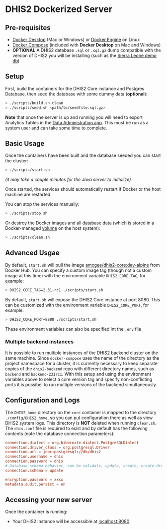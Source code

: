 # DHIS2 Dockerized Server

## Pre-requisites

* [Docker Desktop](https://www.docker.com/products/docker-desktop) (Mac or Windows) or [Docker Engine](https://docs.docker.com/install/#supported-platforms) on Linux
* [Docker Compose](https://docs.docker.com/compose/install/) (included with **Docker Desktop** on Mac and Windows)
* **OPTIONAL** A DHIS2 database `.sql` or `.sql.gz` dump compatible with the version of DHIS2 you will be installing (such as the [Sierra Leone demo db](https://github.com/dhis2/dhis2-demo-db/tree/master/sierra-leone))

## Setup

First, build the containers for the DHIS2 Core instance and Postgres Database, then seed the database with some dummy data (**optional**):

```bash
> ./scripts/build.sh clean
> ./scripts/seed.sh <path/to/seedfile.sql.gz>
```

**Note** that once the server is up and running you will need to export Analytics Tables in the [Data Administration app](http://localhost:8080/dhis-web-data-administration/index.action#/analytics).  This must be run as a system user and can take some time to complete.

## Basic Usage

Once the containers have been built and the database seeded you can start the cluster:

```bash
> ./scripts/start.sh
```

_(it may take a couple minutes for the Java server to initialize)_

Once started, the services should automatically restart if Docker or the host machine are restarted.

You can stop the services manually:

```bash
> ./scripts/stop.sh
```

Or destroy the Docker images and all database data (which is stored in a Docker-managed [volume](https://docs.docker.com/storage/volumes/) on the host system):

```bash
> ./scripts/clean.sh
```

## Advanced Usgae

By default, `start.sh` will pull the image [amcgee/dhis2-core:dev-alpine](https://hub.docker.com/r/amcgee/dhis2-core/tags/) from Docker Hub.  You can specify a custom image tag (though not a custom image at this time) with the environment variable `DHIS2_CORE_TAG`, for example:

```sh
> DHIS2_CORE_TAG=2.31-rc1 ./scripts/start.sh
```

By default, `start.sh` will expose the DHIS2 Core instance at port 8080.  This can be customized with the environment variable `DHIS2_CORE_PORT`, for example:

```sh
> DHIS2_CORE_PORT=8888 ./scripts/start.sh
```

These environment variables can also be specified int the `.env` file

### Multiple backend instances

It is possible to run multiple instances of the DHIS2 backend cluster on the same machine.  Since `docker-compose` uses the name of the directory as the project namespace for a cluster, it is currently necessary to keep separate copies of the `dhis2-backend` repo with different directory names, such as `backend` and `backend-231rc1`.  With this setup and using the environment variables above to select a core version tag and specify non-conflicting ports it is possibel to run multiple versions of the backend simultaneously.

## Configuration and Logs

The `DHIS2_home` directory on the `core` container is mapped to the directory `./config/DHIS2_home`, so you can put configuration there as well as view DHIS2 system logs.  This directory is **NOT** deleted when running `clean.sh`.  The `dhis.conf` file is required to exist and by default has the following contents (note the database connection parameters):

```conf
connection.dialect = org.hibernate.dialect.PostgreSQLDialect
connection.driver_class = org.postgresql.Driver
connection.url = jdbc:postgresql://db/dhis2
connection.username = dhis
connection.password = dhis
# Database schema behavior, can be validate, update, create, create-drop
connection.schema = update

encryption.password = xxxx
metadata.audit.persist = on
```

## Accessing your new server

Once the container is running:

* Your DHIS2 instance will be accessible at [localhost:8080](http://localhost:8080/)
